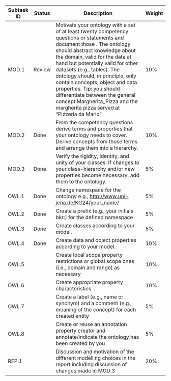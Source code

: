 | Subtask ID | Status | Description                                                                                                                                                                                                                                                                                                                                                                                                                                                                       | Weight |
|------------|--------|-----------------------------------------------------------------------------------------------------------------------------------------------------------------------------------------------------------------------------------------------------------------------------------------------------------------------------------------------------------------------------------------------------------------------------------------------------------------------------------|--------|
| MOD.1      | Review | Motivate your ontology with a set of at least twenty competency questions or statements and document those . The ontology should abstract knowledge about the domain, valid for the data at hand but potentially valid for other datasets (e.g., tables). The ontology should, in principle, only contain concepts, object and data properties. Tip: you should differentiate between the general concept Margherita_Pizza and the margherita pizza served at “Pizzeria da Mario” | 10%    |
| MOD.2      | Done   | From the competency questions derive terms and properties that your ontology needs to cover. Derive concepts from those terms and arrange them into a hierarchy.                                                                                                                                                                                                                                                                                                                  | 10%    |
| MOD.3      | Done   | Verify the rigidity, identity, and unity of your classes. If changes to your class-hierarchy and/or new properties become necessary, add them to the ontology.                                                                                                                                                                                                                                                                                                                    | 5%     |
| OWL.1      | Done   | Change namespace for the ontology e.g., http://www.uni-jena.de/KG24/your_name/                                                                                                                                                                                                                                                                                                                                                                                                    | 5%     |
| OWL.2      | Done   | Create a prefix (e.g., your initials bkr:) for the defined namespace                                                                                                                                                                                                                                                                                                                                                                                                              | 5%     |
| OWL.3      | Done   | Create classes according to your model.                                                                                                                                                                                                                                                                                                                                                                                                                                           | 5%     |
| OWL.4      | Done   | Create data and object properties according to your model.                                                                                                                                                                                                                                                                                                                                                                                                                        | 10%    |
| OWL.5      |        | Create local scope property restrictions or global scope ones (i.e., domain and range) as necessary                                                                                                                                                                                                                                                                                                                                                                               | 10%    |
| OWL.6      |        | Create appropriate property characteristics                                                                                                                                                                                                                                                                                                                                                                                                                                       | 10%    |
| OWL.7      |        | Create a label (e.g., name or synonym) and a comment (e.g., meaning of the concept) for each created entity                                                                                                                                                                                                                                                                                                                                                                       | 5%     |
| OWL.8      |        | Create or reuse an annotation property creator and annotate/indicate the ontology has been created by you                                                                                                                                                                                                                                                                                                                                                                         | 5%     |
| REP.1      |        | Discussion and motivation of the different modelling choices in the report including discussion of changes made in MOD.3                                                                                                                                                                                                                                                                                                                                                          | 20%    |
